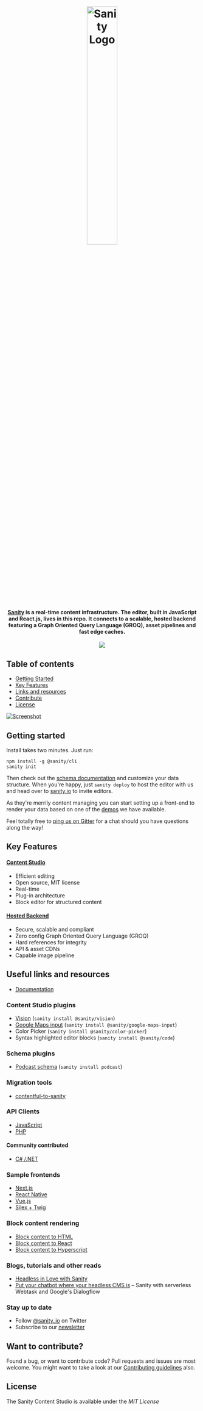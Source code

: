 <h1 align="center">
  <a href="https://www.sanity.io">
    <img width="40%" alt="Sanity Logo" src="https://www.sanity.io/static/images/logo_red.svg?v=2"/>
  </a>
</h1>

<h4 align="center">
  <a href="https://www.sanity.io">Sanity</a> is a real-time content infrastructure. The editor, built in JavaScript and React.js, lives in this repo. It connects to a scalable, hosted backend featuring a Graph Oriented Query Language (GROQ), asset pipelines and fast edge caches.
</h4>

<p align="center">
  <a href="https://gitter.im/sanity-io/sanity"><img src="https://badges.gitter.im/sanity-io/sanity.svg"></a>
</p>

## Table of contents

*  <a href="#getting-started">Getting Started</a>
*  <a href="#key-features">Key Features</a>
*  <a href="#useful-links-and-resources">Links and resources</a>
*  <a href="#want-to-contribute">Contribute</a>
*  <a href="#license">License</a>


[![Screenshot](https://cdn.sanity.io/images/3do82whm/production/cllejaievr_1QvGplh3diVAteYXT8aRNtLV-2376x1260.png?fm=jpg)](https://www.sanity.io)

## Getting started

Install takes two minutes. Just run:

```
npm install -g @sanity/cli
sanity init
```

Then check out the [schema documentation](https://www.sanity.io/docs/content-studio/the-schema) and customize your data structure. When you're happy, just `sanity deploy` to host the editor with us and head over to [sanity.io](https://www.sanity.io/manage) to invite editors. 

As they're merrily content managing you can start setting up a front-end to render your data based on one of the [demos](#sample-frontends) we have available.

Feel totally free to [ping us on Gitter](https://gitter.im/sanity-io/sanity) for a chat should you have questions along the way!

## Key Features

#### [Content Studio](https://www.sanity.io/content-studio)

* Efficient editing
* Open source, MIT license
* Real-time
* Plug-in architecture
* Block editor for structured content

#### [Hosted Backend](https://www.sanity.io/hosted-backend)

* Secure, scalable and compliant
* Zero config Graph Oriented Query Language (GROQ)
* Hard references for integrity
* API & asset CDNs
* Capable image pipeline

## Useful links and resources

* [Documentation](https://www.sanity.io/docs/introduction/getting-started)

### Content Studio plugins

* [Vision](https://github.com/sanity-io/sanity/blob/next/packages/%40sanity/vision/README.md) (`sanity install @sanity/vision`)
* [Google Maps input](https://github.com/sanity-io/sanity/blob/next/packages/%40sanity/google-maps-input) (`sanity install @sanity/google-maps-input`)
* Color Picker (`sanity install @sanity/color-picker`)
* Syntax highlighted editor blocks (`sanity install @sanity/code`)

### Schema plugins

* [Podcast schema](https://www.npmjs.com/package/sanity-plugin-podcast#get-the-podcast-on-the-ether-headphones) (`sanity install podcast`)

### Migration tools

* [contentful-to-sanity](https://github.com/sanity-io/contentful-to-sanity)

### API Clients

* [JavaScript](https://www.npmjs.com/package/@sanity/client)
* [PHP](https://packagist.org/packages/sanity/sanity-php)

#### Community contributed

* [C# /.NET](https://github.com/onybo/sanity-client)

### Sample frontends

* [Next.js](https://github.com/sanity-io/example-frontend-next-js)
* [React Native](https://github.com/sanity-io/example-app-react-native)
* [Vue.js](https://github.com/sanity-io/example-frontend-vue-js)
* [Silex + Twig](https://github.com/sanity-io/example-frontend-silex-twig)

### Block content rendering

* [Block content to HTML](https://github.com/sanity-io/block-content-to-html)
* [Block content to React](https://www.npmjs.com/package/@sanity/block-content-to-react)
* [Block content to Hyperscript](https://www.npmjs.com/package/@sanity/block-content-to-hyperscript)

### Blogs, tutorials and other reads

* [Headless in Love with Sanity](https://hackernoon.com/headless-in-love-with-sanity-689960571dc)
* [Put your chatbot where your headless CMS is](https://hackernoon.com/put-your-chatbot-where-your-headless-cms-is-15cf174774c6) – Sanity with serverless Webtask and Google's Dialogflow 

### Stay up to date

* Follow [@sanity_io](https://twitter.com/sanity_io) on Twitter
* Subscribe to our [newsletter](http://eepurl.com/b2yaDz)

## Want to contribute?

Found a bug, or want to contribute code? Pull requests and issues are most welcome. You might want to take a look at our [Contributing guidelines](https://github.com/sanity-io/sanity/blob/master/CONTRIBUTING.md) also.

## License

The Sanity Content Studio is available under the *MIT License*


